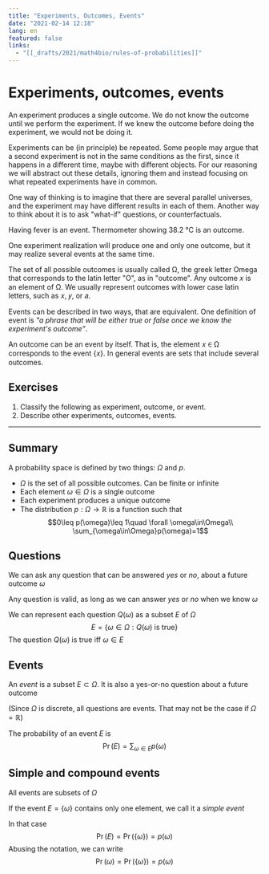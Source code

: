 ```yaml
---
title: "Experiments, Outcomes, Events"
date: "2021-02-14 12:18"
lang: en
featured: false
links:
  - "[[_drafts/2021/math4bio/rules-of-probabilities]]"
---
```


# Experiments, outcomes, events
An experiment produces a single outcome. We do not know the outcome until we perform the experiment. If we knew the outcome before doing the experiment, we would not be doing it.

Experiments can be (in principle) be repeated. Some people may argue that a second experiment is not in the same conditions as the first, since it happens in a different time, maybe with different objects. For our reasoning we will abstract out these details, ignoring them and instead focusing on what repeated experiments have in common.

One way of thinking is to imagine that there are several parallel universes, and the experiment may have different results in each of them. Another way to think about it is to ask "what-if" questions, or counterfactuals.

Having fever is an event. Thermometer showing 38.2 °C is an outcome.

One experiment realization will produce one and only one outcome, but it may realize several events at the same time.

The set of all possible outcomes is usually called Ω, the greek letter Omega that corresponds to the latin letter "O", as in "outcome". Any outcome 𝑥 is an element of Ω. We usually represent outcomes with lower case latin letters, such as 𝑥, 𝑦, or 𝑎.

Events can be described in two ways, that are equivalent. One definition of event is _"a phrase that will be either true or false once we know the experiment's outcome"_.

An outcome can be an event by itself. That is, the element 𝑥 ∈ Ω corresponds to the event {𝑥}. In general events are sets that include several outcomes.


## Exercises
1. Classify the following as experiment, outcome, or event.
2. Describe other experiments, outcomes, events.

---

## Summary
A probability space is defined by two things: $\Omega$ and $p.$

+ $\Omega$ is the set of all possible outcomes. Can be finite or infinite
+ Each element $\omega\in\Omega$ is a single outcome
+ Each experiment produces a unique outcome
+ The distribution $p:\Omega\to\mathbb R$ is a function such that
$$0\leq p(\omega)\leq 1\quad \forall \omega\in\Omega\\
\sum_{\omega\in\Omega}p(\omega)=1$$

## Questions
We can ask any question that can be answered *yes* or *no*, about a future outcome $\omega$

Any question is valid, as long as we can answer _yes_ or _no_ when we know $\omega$

We can represent each question $Q(\omega)$ as a subset $E$ of $\Omega$
$$E=\{\omega\in\Omega: Q(\omega)\text{ is true}\}$$
The question $Q(\omega)$ is true iff $\omega\in E$

## Events
An *event* is a subset $E\subset \Omega$. It is also a yes-or-no question about a future outcome

(Since $\Omega$ is discrete, all questions are events. That may not be the case if $\Omega=\mathbb R$)

The probability of an event $E$ is
$$\Pr(E)=\sum_{\omega\in E}p(\omega)$$ 

## Simple and compound events
All events are subsets of $\Omega$

If the event $E=\{\omega\}$ contains only one element, we call it a _simple event_

In that case
$$\Pr(E)=\Pr(\{\omega\})=p(\omega)$$
Abusing the notation, we can write $$\Pr(\omega)=\Pr(\{\omega\})=p(\omega)$$
